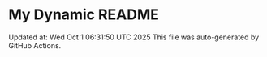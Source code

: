 # My Dynamic README
Updated at: Wed Oct  1 06:31:50 UTC 2025
This file was auto-generated by GitHub Actions.
